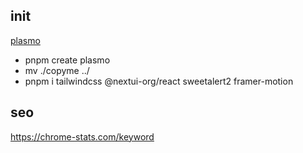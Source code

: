 ## init
[plasmo](https://github.com/PlasmoHQ/plasmo)
* pnpm create plasmo
* mv ./copyme ../
* pnpm i tailwindcss @nextui-org/react sweetalert2 framer-motion


## seo
https://chrome-stats.com/keyword
